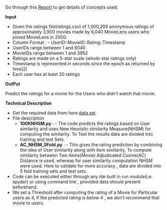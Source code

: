 Go through this [Report](https://docs.google.com/document/d/1_HuEZYfmOBlCWAlKkjJDSJCP7Ccf1UAYeFLHAHG9omo/edit?usp=sharing) to get details of  concepts used.

**Input**

  *   Given the ratings file(ratings.csv) of  1,000,209 anonymous ratings of approximately 3,900 movies made by 6,040 MovieLens users who joined MovieLens in 2000.
  *   Column Format : - UserID::MovieID::Rating::Timestamp
  *   UserIDs range between 1 and 6040 
  *   MovieIDs range between 1 and 3952
  *   Ratings are made on a 5-star scale (whole-star ratings only)
  *   Timestamp is represented in seconds since the epoch as returned by time(2)
  *   Each user has at least 20 ratings

**OutPut**

  Predict the ratings for a movie for the Users who didn’t watch that movie.

**Technical Description**

  *   Get the required data from here [data set](https://grouplens.org/datasets/movielens/100k/).
  *   File description 
      *   **100KNHSM.py** : - The code predicts the ratings based on User similarity and uses New Heuristic similarity Measure(NHSM) for computing the similarity.  To Test the                               results data are divided into training and test Sets.
      *   **AC_NHSM_5Fold.py** : - This gives the rating prediction by combining the idea of User similarity along with item similarity. To compute similarity between Two                                          items(Movie) Adjudicated Cosine(AC) Distance  is used, whereas for user similarity computation NHSM were used. Here to validate for more                                        accuracy , data are divided into 5 fold training sets and test sets.
  *   Code can be executed either through any ide built in run module(i.e. spyder) or using command line , provided data should present beforehand.
  *   We set a Threshold after computing the rating of a Movie for Particular users as 4, If the predicted rating is below 4 , we don’t recommend that movie to users.
